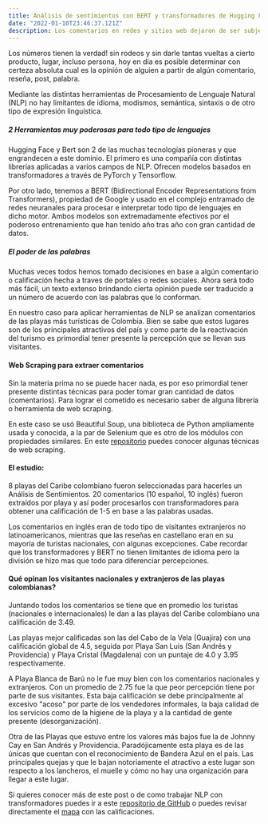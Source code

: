 ```yaml
---
title: Análisis de sentimientos con BERT y transformadores de Hugging Face
date: "2022-01-10T23:46:37.121Z"
description: Los comentarios en redes y sitios web dejaron de ser subjetivos. Son buenos, malos o podrían clasificarse en un término medio (pero más cercanos al lado positivo o negativo). Mediante los transformadores de procesamiento de lenguaje natural (NLP) se les puede dar un valor cuantitativo y tener una idea más clara de la percepción de un cliente o consumidor.
---
```


Los números tienen la verdad! sin rodeos y sin darle tantas vueltas a cierto producto, lugar, incluso persona, hoy en día es posible determinar con certeza absoluta cual es la opinión de alguien a partir de algún comentario, reseña, post, palabra.

Mediante las distintas herramientas de Procesamiento de Lenguaje Natural (NLP) no hay limitantes de idioma, modismos, semántica, sintaxis o de otro tipo de expresión linguística.

##### 2 Herramientas muy poderosas para todo tipo de lenguajes

Hugging Face y Bert son 2 de las muchas tecnologías pioneras y que engrandecen a este dominio. El primero es una compañía con distintas librerías aplicadas a varios campos de NLP. Ofrecen modelos basados en transformadores a través de PyTorch y Tensorflow.

Por otro lado, tenemos a BERT (Bidirectional Encoder Representations from Transformers), propiedad de Google y usado en el complejo entramado de redes neuranales para procesar e interpretar todo tipo de lenguajes en dicho motor. Ambos modelos son extremadamente efectivos por el poderoso entrenamiento que han tenido año tras año con gran cantidad de datos.

##### El poder de las palabras

Muchas veces todos hemos tomado decisiones en base a algún comentario o calificación hecha a traves de portales o redes sociales. Ahora será todo más fácil, un texto extenso brindando cierta opinión puede ser traducido a un número de acuerdo con las palabras que lo conforman. 

En nuestro caso para aplicar herramientas de NLP se analizan comentarios de las playas más turísticas de Colombia. Bien se sabe que estos lugares son de los principales atractivos del país y como parte de la reactivación del turismo es primordial tener presente la percepción que se llevan sus visitantes.

#### Web Scraping para extraer comentarios

Sin la materia prima no se puede hacer nada, es por eso primordial tener presente distintas técnicas para poder tomar gran cantidad de datos (comentarios). Para lograr el cometido es necesario saber de alguna librería o herramienta de web scraping.

En este caso se usó Beautiful Soup, una biblioteca de Python ampliamente usada y conocida, a la par de Selenium que es otro de los módulos con propiedades similares. En este [repositorio](https://github.com/grammaloreto/Web-Scraping) puedes conocer algunas técnicas de web scraping.

#### El estudio:

8 playas del Caribe colombiano fueron seleccionadas para hacerles un Análisis de Sentimientos. 20 comentarios (10 español, 10 inglés) fueron extraídos por playa y así poder procesarlos con transformadores para obtener una calificación de 1-5 en base a las palabras usadas.

Los comentarios en inglés eran de todo tipo de visitantes extranjeros no latinoamericanos, mientras que las reseñas en castellano eran en su mayoría de turistas nacionales, con algunas excepciones. Cabe recordar que los transformadores y BERT no tienen limitantes de idioma pero la división se hizo mas que todo para diferenciar percepciones.


#### Qué opinan los visitantes nacionales y extranjeros de las playas colombianas?

Juntando todos los comentarios se tiene que en promedio los turistas (nacionales e internacionales) le dan a las playas del Caribe colombiano una calificación de 3.49.

Las playas mejor calificadas son las del Cabo de la Vela (Guajira) con una calificación global de 4.5, seguida por Playa San Luis (San Andrés y Providencia) y Playa Cristal (Magdalena) con un puntaje de 4.0 y 3.95 respectivamente.

A Playa Blanca de Barú no le fue muy bien con los comentarios nacionales y extranjeros. Con un promedio de 2.75 fue la que peor percepción tiene por parte de sus visitantes. Esta baja calificación se debe principalmente al excesivo "acoso" por parte de los vendedores informales, la baja calidad de los servicios como de la higiene de la playa y a la cantidad de gente presente (desorganización).

Otra de las Playas que estuvo entre los valores más bajos fue la de Johnny Cay en San Andrés y Providencia. Paradójicamente esta playa es de las únicas que cuentan con el reconocimiento de Bandera Azul en el país. Las principales quejas y que le bajan notoriamente el atractivo a este lugar son respecto a los lancheros, el muelle y cómo no hay una organización para llegar a este lugar.

Si quieres conocer más de este post o de como trabajar NLP con transformadores puedes ir a este [repositorio de GitHub](https://github.com/grammaloreto/SentimentAnalysis) o puedes revisar directamente el [mapa](https://grammaloreto.github.io/MapSentimentAnalysis/) con las calificaciones.


